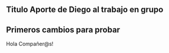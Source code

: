 ## Titulo Aporte de Diego al trabajo en grupo

Primeros cambios para probar
---------------------------------------------
Hola Compañer@s!

